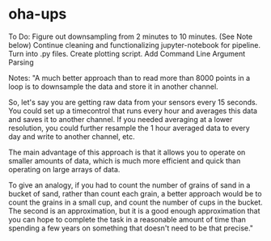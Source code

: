 # oha-ups
To Do:
Figure out downsampling from 2 minutes to 10 minutes. (See Note below)
Continue cleaning and functionalizing jupyter-notebook for pipeline.
Turn into .py files.
Create plotting script.
Add Command Line Argument Parsing

Notes:
"A much better approach than to read more than 8000 points in a loop is to downsample the data and store it in another channel.

So, let's say you are getting raw data from your sensors every 15 seconds. You could set up a timecontrol that runs every hour and averages this data and saves it to another channel. If you needed averaging at a lower resolution, you could further resample the 1 hour averaged data to every day and write to another channel, etc.

The main advantage of this approach is that it allows you to operate on smaller amounts of data, which is much more efficient and quick than operating on large arrays of data.

To give an analogy, if you had to count the number of grains of sand in a bucket of sand, rather than count each grain, a better approach would be to count the grains in a small cup, and count the number of cups in the bucket. The second is an approximation, but it is a good enough approximation that you can hope to complete the task in a reasonable amount of time than spending a few years on something that doesn't need to be that precise."
